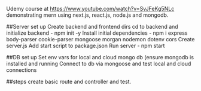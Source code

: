 Udemy course at https://www.youtube.com/watch?v=SvJFeKg5NLc demonstrating mern using next.js, react.js, node.js and mongodb.

##Server set up
Create backend and frontend dirs
cd to backend and initialize backend - npm init -y
Install initial dependencies - npm i express body-parser cookie-parser mongoose morgan nodemon dotenv cors
Create server.js
Add start script to package.json
Run server - npm start

##DB set up
Set env vars for local and cloud mongo db (ensure mongodb is installed and running
Connect to db via mongoose and test local and cloud connections

##steps
create basic route and controller and test.




